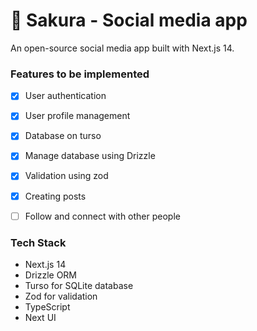 # 🌸 Sakura - Social media app

An open-source social media app built with Next.js 14.

### Features to be implemented

- [x] User authentication
- [x] User profile management
- [x] Database on turso
- [x] Manage database using Drizzle
- [x] Validation using zod
- [x] Creating posts
- [ ] Follow and connect with other people


### Tech Stack
- Next.js 14
- Drizzle ORM
- Turso for SQLite database
- Zod for validation
- TypeScript
- Next UI
